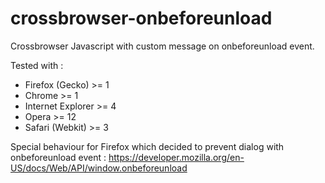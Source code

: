 crossbrowser-onbeforeunload
===========================

Crossbrowser Javascript with custom message on onbeforeunload event.

Tested with : 
<ul>
<li>
Firefox (Gecko) >= 1
</li>
<li>
Chrome >= 1
</li>
<li>
Internet Explorer >= 4
</li>
<li>
Opera >= 12
</li>
<li>
Safari (Webkit) >= 3
</li>
</ul>

Special behaviour for Firefox which decided to prevent dialog with onbeforeunload event : https://developer.mozilla.org/en-US/docs/Web/API/window.onbeforeunload
